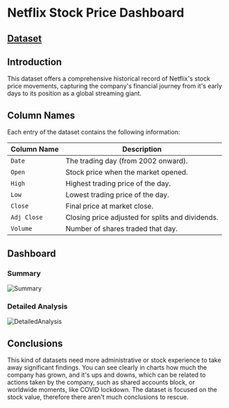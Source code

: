 
# Netflix Stock Price Dashboard

## [Dataset](https://www.kaggle.com/datasets/adilshamim8/netflix-stock-price-history/data)

## Introduction

This dataset offers a comprehensive historical record of Netflix's stock price movements, capturing the company's financial journey from it's early days to its position as a global streaming giant.

## Column Names

Each entry of the dataset contains the following information:

| Column Name | Description                                      |
| ----------- | ------------------------------------------------ |
| `Date`      | The trading day (from 2002 onward).              |
| `Open`      | Stock price when the market opened.              |
| `High`      | Highest trading price of the day.                |
| `Low`       | Lowest trading price of the day.                 |
| `Close`     | Final price at market close.                     |
| `Adj Close` | Closing price adjusted for splits and dividends. |
| `Volume`    | Number of shares traded that day.                |

## Dashboard

### Summary

<image src="images\d1.png" alt="Summary">

### Detailed Analysis

<image src="images\d2.png" alt="DetailedAnalysis">

## Conclusions

This kind of datasets need more administrative or stock experience to take away significant findings. You can see clearly in charts how much the company has grown, and it's ups and downs, which can be related to actions taken by the company, such as shared accounts block, or worldwide moments, like COVID lockdown. The dataset is focused on the stock value, therefore there aren't much conclusions to rescue.